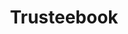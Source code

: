 ---
description: TrusteeBook - a simple, easy-to-use workbook that helps you take control
  of your digital legacy. Get started today, and take $10 off.
link: https://trusteebook.com/selfhosted
shortname: trusteebook.com-cr
title: Trusteebook
---